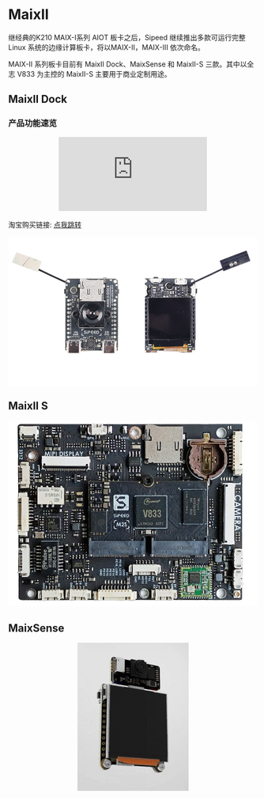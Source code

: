 # MaixII

继经典的K210 MAIX-I系列 AIOT 板卡之后，Sipeed 继续推出多款可运行完整 Linux 系统的边缘计算板卡，将以MAIX-II，MAIX-III 依次命名。

MAIX-II 系列板卡目前有 MaixII Dock、MaixSense 和 MaixII-S 三款。其中以全志 V833 为主控的 MaixII-S 主要用于商业定制用途。

## MaixII Dock

### 产品功能速览

<p align="center">
    <iframe src="http://player.bilibili.com/player.html?aid=298543445&bvid=BV1sF411u7xb&page=1" scrolling="no" border="0" frameborder="no" framespacing="0" allowfullscreen="true" style="max-width:720px; max-height:540px;"></iframe>
</p>

淘宝购买链接: [点我跳转](https://item.taobao.com/item.htm?ft=t&id=635874427363)

<a href="./M2/resources.html"><img align="center" src="./M2/asserts/m2dock.jpg"></a>

## MaixII S

<div align="center">
    <a href="./M2S/V833.html"><img src="./M2S/assets/M2s_Dock.jpg" max-width:600px></a>
</div>


## MaixSense

<div align="center">
    <a href="./M2A/maixsense.html"><img src="./M2A/assets/M2A-1.gif"></a>
</div>
